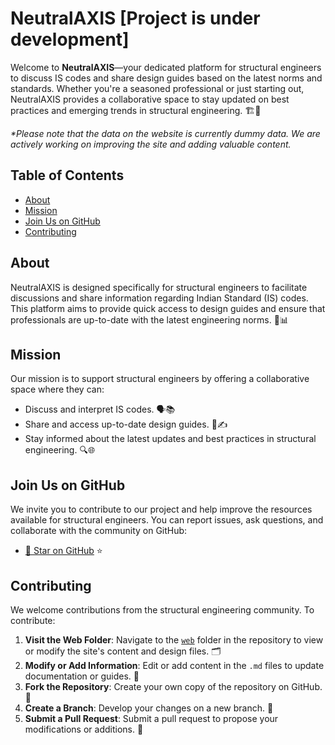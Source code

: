 # NeutralAXIS [Project is under development]

Welcome to **NeutralAXIS**—your dedicated platform for structural engineers to discuss IS codes and share design guides based on the latest norms and standards. Whether you're a seasoned professional or just starting out, NeutralAXIS provides a collaborative space to stay updated on best practices and emerging trends in structural engineering. 🏗️🔧

_*Please note that the data on the website is currently dummy data. We are actively working on improving the site and adding valuable content._

## Table of Contents

- [About](#about)
- [Mission](#mission)
- [Join Us on GitHub](#join-us-on-github)
- [Contributing](#contributing)

## About

NeutralAXIS is designed specifically for structural engineers to facilitate discussions and share information regarding Indian Standard (IS) codes. This platform aims to provide quick access to design guides and ensure that professionals are up-to-date with the latest engineering norms. 📜📊

## Mission

Our mission is to support structural engineers by offering a collaborative space where they can:

- Discuss and interpret IS codes. 🗣️📚
- Share and access up-to-date design guides. 📖✍️
- Stay informed about the latest updates and best practices in structural engineering. 🔍🌐

## Join Us on GitHub

We invite you to contribute to our project and help improve the resources available for structural engineers. You can report issues, ask questions, and collaborate with the community on GitHub:

- [🌟 Star on GitHub](https://github.com/swas02/NeutralAXIS/) ⭐️

## Contributing

We welcome contributions from the structural engineering community. To contribute:

1. **Visit the Web Folder**: Navigate to the  [`web`](https://github.com/swas02/NeutralAXIS/tree/main/Web) folder in the repository to view or modify the site's content and design files. 🗂️
2. **Modify or Add Information**: Edit or add content in the `.md` files to update documentation or guides. 📝
3. **Fork the Repository**: Create your own copy of the repository on GitHub. 🍴
4. **Create a Branch**: Develop your changes on a new branch. 🌿
5. **Submit a Pull Request**: Submit a pull request to propose your modifications or additions. 🔄

